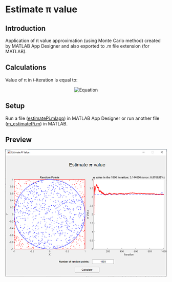 # Estimate π value
## Introduction
Application of π value approximation (using Monte Carlo method) created by MATLAB App Designer and also exported to .m file extension (for MATLAB).

## Calculations
Value of π in <i>i</i>-iteration is equal to:
<p align="center">
  <img src="https://latex.codecogs.com/svg.latex?\normalsize&space;\pi_{i}=\text{Area%20of%20the%20square}\hspace{3px}\cdot\hspace{3px}\frac{\text{Number%20of%20random%20points%20generated%20inside%20the%20circle}}{\text{Number%20of%20random%20points%20generated%20inside%20the%20square}}" title="Equation"/>
</p>

## Setup
Run a file ([estimatePi.mlapp](./estimatePi.mlapp)) in MATLAB App Designer or run another file ([m_estimatePi.m](./m_estimatePi.m)) in MATLAB.

## Preview
<p align="center">
  <img src="readme-image.png">
</p>
